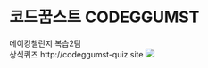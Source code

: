 <h1>코드꿈스트 CODEGGUMST</h1>
<div>메이킹챌린지 복습2팀</div>
상식퀴즈 <hrel>http://codeggumst-quiz.site</a>
<img src="https://imgur.com/mx4UGTF">
